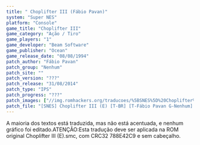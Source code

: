 ```yaml
---
title: " Choplifter III (Fábio Pavan)"
system: "Super NES"
platform: "Console"
game_title: "Choplifter III"
game_category: "Ação / Tiro"
game_players: "1"
game_developer: "Beam Software"
game_publisher: "Ocean"
game_release_date: "08/08/1994"
patch_author: "Fábio Pavan"
patch_group: "Nenhum"
patch_site: ""
patch_version: "???"
patch_release: "31/08/2014"
patch_type: "IPS"
patch_progress: "???"
patch_images: ["//img.romhackers.org/traducoes/%5BSNES%5D%20Choplifter%20III%20-%20F%C3%A1bio%20Pavan%20-%201.png","//img.romhackers.org/traducoes/%5BSNES%5D%20Choplifter%20III%20-%20F%C3%A1bio%20Pavan%20-%202.png","//img.romhackers.org/traducoes/%5BSNES%5D%20Choplifter%20III%20-%20F%C3%A1bio%20Pavan%20-%203.png"]
patch_file: "[SNES] Choplifter III (E) [T-BR] [T-Fábio Pavan G-Nenhum] [A-2014].zip"
---
```

A maioria dos textos está traduzida, mas não está acentuada, e nenhum gráfico foi editado.ATENÇÃO:Esta tradução deve ser aplicada na ROM original Choplifter III (E).smc, com CRC32 788E42C9 e sem cabeçalho.
